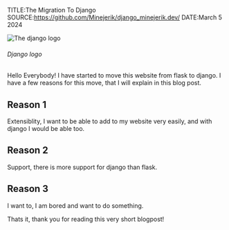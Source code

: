 TITLE:The Migration To Django
SOURCE:https://github.com/Minejerik/django_minejerik.dev/
DATE:March 5 2024

![The django logo](/static/blog/6/download.png)
###### Django logo


Hello Everybody! I have started to move this website from flask to django. 
I have a few reasons for this move, that I will explain in this blog post.

## Reason 1

Extensiblity, I want to be able to add to my website very easily, and with django I would be able too.

## Reason 2

Support, there is more support for django than flask.

## Reason 3

I want to, I am bored and want to do something.

Thats it, thank you for reading this very short blogpost!